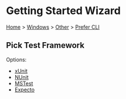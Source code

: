 <!--
GENERATED FILE - DO NOT EDIT
This file was generated by [MarkdownSnippets](https://github.com/SimonCropp/MarkdownSnippets).
Source File: /docs/mdsource/wiz/Windows_Other_Cli.source.md
To change this file edit the source file and then run MarkdownSnippets.
-->

# Getting Started Wizard

[Home](/docs/wiz/readme.md) > [Windows](Windows.md) > [Other](Windows_Other.md) > [Prefer CLI](Windows_Other_Cli.md)

## Pick Test Framework

Options:
 * [xUnit](Windows_Other_Cli_xUnit.md)
 * [NUnit](Windows_Other_Cli_NUnit.md)
 * [MSTest](Windows_Other_Cli_MSTest.md)
 * [Expecto](Windows_Other_Cli_Expecto.md)
